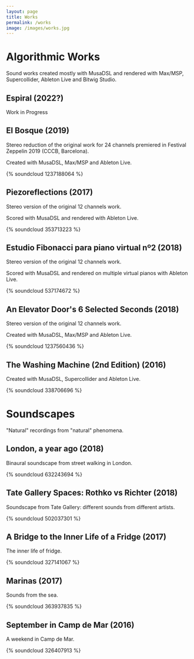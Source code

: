 ```yaml
---
layout: page
title: Works
permalink: /works
image: /images/works.jpg
---
```

# Algorithmic Works

Sound works created mostly with MusaDSL and rendered with Max/MSP, Supercollider, Ableton Live and Bitwig Studio.

## Espiral (2022?)

Work in Progress 

## El Bosque (2019)

Stereo reduction of the original work for 24 channels premiered in Festival Zeppelin 2019 (CCCB, Barcelona).

Created with MusaDSL, Max/MSP and Ableton Live.

{% soundcloud 1237188064 %}

## Piezoreflections (2017)

Stereo version of the original 12 channels work.

Scored with MusaDSL and rendered with Ableton Live.

{% soundcloud 353713223 %}

## Estudio Fibonacci para piano virtual nº2 (2018) 

Stereo version of the original 12 channels work.

Scored with MusaDSL and rendered on multiple virtual pianos with Ableton Live.

{% soundcloud 537174672 %}

## An Elevator Door's 6 Selected Seconds (2018)

Stereo version of the original 12 channels work.

Created with MusaDSL, Max/MSP and Ableton Live.

{% soundcloud 1237560436 %}

## The Washing Machine (2nd Edition) (2016)

Created with MusaDSL, Supercollider and Ableton Live.

{% soundcloud 338706696 %}

# Soundscapes

"Natural" recordings from "natural" phenomena.

## London, a year ago (2018)

Binaural soundscape from street walking in London.

{% soundcloud 632243694 %}

## Tate Gallery Spaces: Rothko vs Richter (2018)

Soundscape from Tate Gallery: different sounds from different artists.

{% soundcloud 502037301 %}

## A Bridge to the Inner Life of a Fridge (2017)

The inner life of fridge.

{% soundcloud 327141067 %}

## Marinas (2017)

Sounds from the sea.

{% soundcloud 363937835 %}

## September in Camp de Mar (2016)

A weekend in Camp de Mar.

{% soundcloud 326407913 %}


